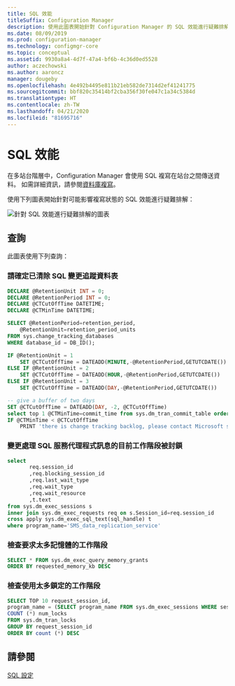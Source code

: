 ```yaml
---
title: SQL 效能
titleSuffix: Configuration Manager
description: 使用此圖表開始針對 Configuration Manager 的 SQL 效能進行疑難排解
ms.date: 08/09/2019
ms.prod: configuration-manager
ms.technology: configmgr-core
ms.topic: conceptual
ms.assetid: 9930a8a4-4d7f-47a4-bf6b-4c36d0ed5528
author: aczechowski
ms.author: aaroncz
manager: dougeby
ms.openlocfilehash: 4e492b4495e811b21eb582de7314d2ef41241775
ms.sourcegitcommit: bbf820c35414bf2cba356f30fe047c1a34c5384d
ms.translationtype: HT
ms.contentlocale: zh-TW
ms.lasthandoff: 04/21/2020
ms.locfileid: "81695716"
---
```

# <a name="sql-performance"></a>SQL 效能

在多站台階層中，Configuration Manager 會使用 SQL 複寫在站台之間傳送資料。 如需詳細資訊，請參閱[資料庫複寫](../../../plan-design/hierarchy/database-replication.md)。

使用下列圖表開始針對可能影響複寫狀態的 SQL 效能進行疑難排解：

![針對 SQL 效能進行疑難排解的圖表](media/sql-performance.png)

<!-- PNG used instead of SVG because the SQL statements wrap weird in the SVG. The SVG file exists in the same location. -->

## <a name="queries"></a>查詢

此圖表使用下列查詢：

### <a name="make-sure-sql-change-tracking-table-is-cleaned-up"></a>請確定已清除 SQL 變更追蹤資料表

```sql
DECLARE @RetentionUnit INT = 0;
DECLARE @RetentionPeriod INT = 0;
DECLARE @CTCutOffTime DATETIME;
DECLARE @CTMinTime DATETIME;

SELECT @RetentionPeriod=retention_period,  
    @RetentionUnit=retention_period_units  
FROM sys.change_tracking_databases  
WHERE database_id = DB_ID();

IF @RetentionUnit = 1
    SET @CTCutOffTime = DATEADD(MINUTE,-@RetentionPeriod,GETUTCDATE())
ELSE IF @RetentionUnit = 2
    SET @CTCutOffTime = DATEADD(HOUR,-@RetentionPeriod,GETUTCDATE())
ELSE IF @RetentionUnit = 3
    SET @CTCutOffTime = DATEADD(DAY,-@RetentionPeriod,GETUTCDATE())

-- give a buffer of two days
SET @CTCutOffTime = DATEADD(DAY, -2, @CTCutOffTime)
select top 1 @CTMinTime=commit_time from sys.dm_tran_commit_table order by commit_ts asc
IF @CTMinTime < @CTCutOffTime
    PRINT 'there is change tracking backlog, please contact Microsoft support'
```

### <a name="change-current-sessions-that-handle-sql-service-broker-messages-are-blocked"></a>變更處理 SQL 服務代理程式訊息的目前工作階段被封鎖

```sql
select
       req.session_id
       ,req.blocking_session_id
       ,req.last_wait_type
       ,req.wait_type
       ,req.wait_resource
       ,t.text
from sys.dm_exec_sessions s
inner join sys.dm_exec_requests req on s.Session_id=req.session_id
cross apply sys.dm_exec_sql_text(sql_handle) t
where program_name='SMS_data_replication_service'
```

### <a name="check-sessions-asking-too-much-memory"></a>檢查要求太多記憶體的工作階段

```sql
SELECT * FROM sys.dm_exec_query_memory_grants
ORDER BY requested_memory_kb DESC
```

### <a name="check-sessions-taking-too-many-locks"></a>檢查使用太多鎖定的工作階段

```sql
SELECT TOP 10 request_session_id,
program_name = (SELECT program_name FROM sys.dm_exec_sessions WHERE session_id=request_session_id),
COUNT (*) num_locks
FROM sys.dm_tran_locks
GROUP BY request_session_id
ORDER BY count (*) DESC
```

## <a name="see-also"></a>請參閱

[SQL 設定](sql-configuration.md)
